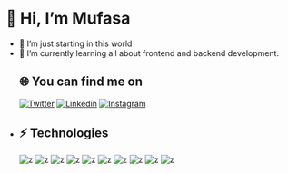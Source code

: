   # 🦁 Hi, I’m Mufasa
- 👀 I’m just starting in this world
- 🌱 I’m currently learning all about frontend and backend development.
  ## 🌐 You can find me on
  [![Twitter](https://img.shields.io/badge/Twitter-twitter?style=plastic&logo=X&logoColor=white&labelColor=black&color=black&link)](https://twitter.com/Mufasa_InterAmp)
  [![Linkedin](https://img.shields.io/badge/Linkedin-linkedin?style=plastic&logo=Linkedin&logoColor=white&labelColor=blue&color=blue&link=https%3A%2F%2Ftwitter.com%2FMufasa_InterAmp)](https://www.linkedin.com/in/mario-c%C3%A1novas-manzano-542a132b9/)
  [![Instagram](https://img.shields.io/badge/Instagram-Instagram?style=plastic&logo=Instagram&logoColor=white&labelColor=purple&color=purple)](https://www.instagram.com/mufasa.vibes/)
- ## ⚡ Technologies
  ![z](https://img.shields.io/badge/HTML5-z?style=for-the-badge&logo=HTML5&logoColor=white&labelColor=black&color=orange)
  ![z](https://img.shields.io/badge/CSS-z?style=for-the-badge&logo=css3&logoColor=white&labelColor=black&color=blue)
  ![z](https://img.shields.io/badge/JavaScript-z?style=for-the-badge&logo=javascript&logoColor=white&labelColor=black&color=yellow)
  ![z](https://img.shields.io/badge/Windows%20cmd-z?style=for-the-badge&logo=Windows&logoColor=white&labelColor=black&color=blue)
  ![z](https://img.shields.io/badge/mysql-z?style=for-the-badge&logo=mysql&logoColor=white&labelColor=black&color=blue)
  ![z](https://img.shields.io/badge/PowerShell-z?style=for-the-badge&logo=PowerShell&logoColor=white&labelColor=black&color=blue)
  ![z](https://img.shields.io/badge/php-z?style=for-the-badge&logo=php&logoColor=white&labelColor=black&color=484C89)
  ![z](https://img.shields.io/badge/xml-z?style=for-the-badge&logo=XML&logoColor=white&labelColor=black&color=orange)
  ![z](https://img.shields.io/badge/VirtualBox-z?style=for-the-badge&logo=VirtualBox&logoColor=white&labelColor=black&color=lightblue)
  ![z](https://img.shields.io/badge/Linux-z?style=for-the-badge&logo=Linux&logoColor=white&labelColor=black&color=yellow)

<!---
9Mufasa/9Mufasa is a ✨ special ✨ repository because its `README.md` (this file) appears on your GitHub profile.
You can click the Preview link to take a look at your changes.
--->
